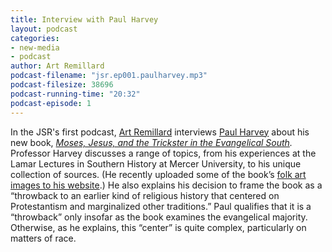 ```yaml
---
title: Interview with Paul Harvey
layout: podcast
categories:
- new-media
- podcast
author: Art Remillard
podcast-filename: "jsr.ep001.paulharvey.mp3"
podcast-filesize: 38696
podcast-running-time: "20:32"
podcast-episode: 1
---
```


In the JSR's first podcast, [Art Remillard][] interviews [Paul Harvey][]
about his new book, *[Moses, Jesus, and the Trickster in the Evangelical
South][].* Professor Harvey discusses a range of topics, from his
experiences at the Lamar Lectures in Southern History at Mercer
University, to his unique collection of sources. (He recently uploaded
some of the book’s [folk art images to his website][].) He also explains
his decision to frame the book as a “throwback to an earlier kind of
religious history that centered on Protestantism and marginalized other
traditions.” Paul qualifies that it is a “throwback” only insofar as the
book examines the evangelical majority. Otherwise, as he explains, this
“center” is quite complex, particularly on matters of race.

  [Art Remillard]: http://www.francis.edu/Remillard.htm
  [Paul Harvey]: http://paulharvey.org/
  [Moses, Jesus, and the Trickster in the Evangelical South]: http://www.ugapress.org/index.php/books/index/moses_jesus_and_the_trickster
  [folk art images to his website]: http://paulharvey.org/moses/
